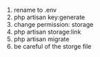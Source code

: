 1. rename to .env
2. php artisan key:generate
3. change permission: storage
4. php artisan storage:link
5. php artisan migrate
6. be careful of the storge file

